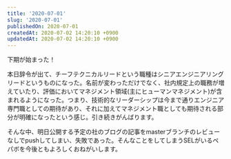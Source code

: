 ```yaml
---
title: '2020-07-01'
slug: '2020-07-01'
publishedOn: 2020-07-01
createdAt: 2020-07-02 14:20:10 +0900
updatedAt: 2020-07-02 14:20:10 +0900
---
```

下期が始まった！

本日辞令が出て、チーフテクニカルリードという職種はシニアエンジニアリングリードというものになった。名前が変わっただけでなく、社内規定上の職務が増えていたり、評価においてマネジメント領域(主にヒューマンマネジメント)が含まれるようになった。つまり、技術的なリーダーシップは今まで通りエンジニア専門職としての期待があり、それに加えてマネジメント職としても期待される部分が明確になったという感じ。引き続きがんばります。

そんな中、明日公開する予定の社のブログの記事をmasterブランチのレビューなしでpushしてしまい、失敗であった。そんなことをしてしまうSELがいるペパボを今後ともよろしくおねがいします。
